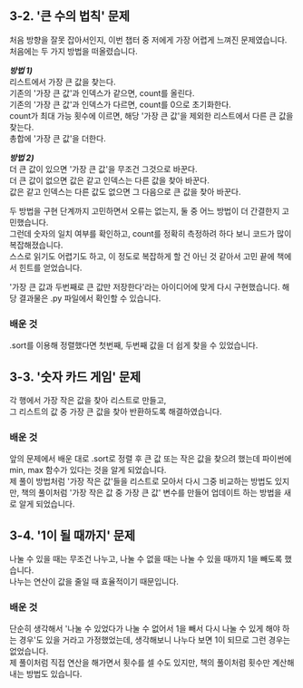 ## 3-2. '큰 수의 법칙' 문제
처음 방향을 잘못 잡아서인지, 이번 챕터 중 저에게 가장 어렵게 느껴진 문제였습니다.  
처음에는 두 가지 방법을 떠올렸습니다.

_**방법 1)**_  
리스트에서 가장 큰 값을 찾는다.  
기존의 '가장 큰 값'과 인덱스가 같으면, count를 올린다.  
기존의 '가장 큰 값'과 인덱스가 다르면, count를 0으로 초기화한다.  
count가 최대 가능 횟수에 이르면, 해당 '가장 큰 값'을 제외한 리스트에서 다른 큰 값을 찾는다.  
총합에 '가장 큰 값'을 더한다.

_**방법 2)**_  
더 큰 값이 있으면 '가장 큰 값'을 무조건 그것으로 바꾼다.  
더 큰 값이 없으면 값은 같고 인덱스는 다른 값을 찾아 바꾼다.  
값은 같고 인덱스는 다른 값도 없으면 그 다음으로 큰 값을 찾아 바꾼다.

두 방법을 구현 단계까지 고민하면서 오류는 없는지, 둘 중 어느 방법이 더 간결한지 고민했습니다.  
그런데 숫자의 일치 여부를 확인하고, count를 정확히 측정하려 하다 보니 코드가 많이 복잡해졌습니다.  
스스로 읽기도 어렵기도 하고, 이 정도로 복잡하게 할 건 아닌 것 같아서 고민 끝에 책에서 힌트를 얻었습니다.

'가장 큰 값과 두번째로 큰 값만 저장한다'라는 아이디어에 맞게 다시 구현했습니다. 해당 결과물은 .py 파일에서 확인할 수 있습니다.

### 배운 것
.sort를 이용해 정렬했다면 첫번째, 두번째 값을 더 쉽게 찾을 수 있었습니다.

## 3-3. '숫자 카드 게임' 문제
각 행에서 가장 작은 값을 찾아 리스트로 만들고,  
그 리스트의 값 중 가장 큰 값을 찾아 반환하도록 해결하였습니다.

### 배운 것
앞의 문제에서 배운 대로 .sort로 정렬 후 큰 값 또는 작은 값을 찾으려 했는데 파이썬에 min, max 함수가 있다는 것을 알게 되었습니다.  
제 풀이 방법처럼 '가장 작은 값'들을 리스트로 모아서 다시 그중 비교하는 방법도 있지만, 책의 풀이처럼 '가장 작은 값 중 가장 큰 값' 변수를 만들어 업데이트 하는 방법을 새로 알게 되었습니다.

## 3-4. '1이 될 때까지' 문제
나눌 수 있을 때는 무조건 나누고, 나눌 수 없을 때는 나눌 수 있을 때까지 1을 빼도록 했습니다.  
나누는 연산이 값을 줄일 때 효율적이기 때문입니다.

### 배운 것
단순히 생각해서 '나눌 수 있었다가 나눌 수 없어서 1을 빼서 다시 나눌 수 있게 해야 하는 경우'도 있을 거라고 가정했었는데, 생각해보니 나누다 보면 1이 되므로 그런 경우는 없었습니다.  
제 풀이처럼 직접 연산을 해가면서 횟수를 셀 수도 있지만, 책의 풀이처럼 횟수만 계산해내는 방법도 있습니다.